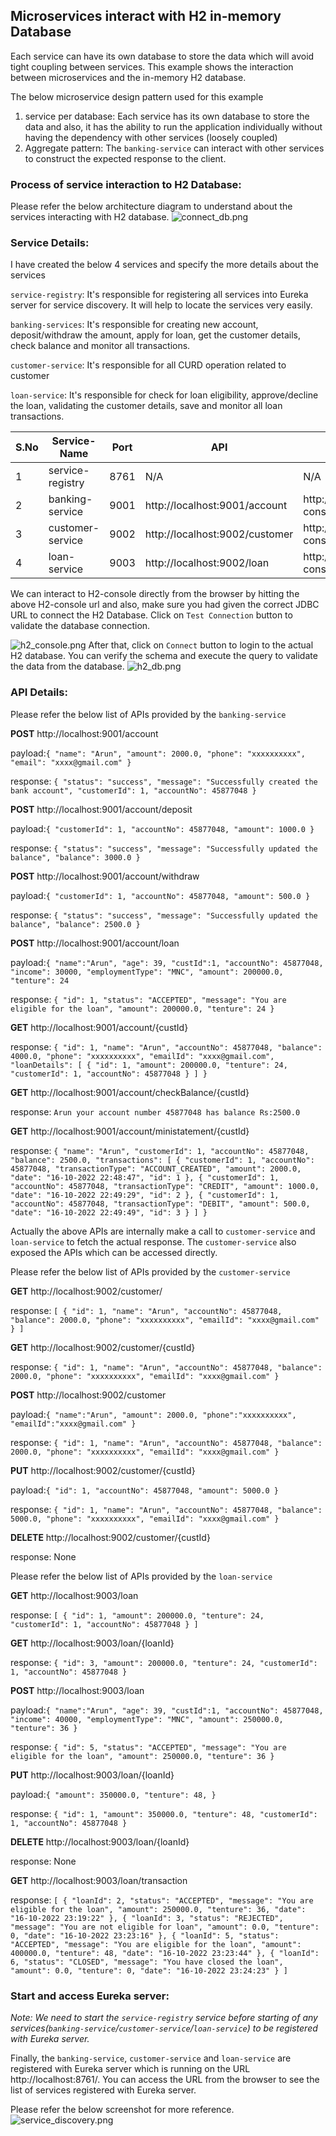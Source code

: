 ## Microservices interact with H2 in-memory Database
Each service can have its own database to store the data which will avoid tight coupling between services. This example shows the interaction between microservices and the in-memory H2 database.

The below microservice design pattern used for this example
1. service per database: Each service has its own database to store the data and also, it has the ability to run the application individually without having the dependency with other services (loosely coupled)
2. Aggregate pattern: The `banking-service` can interact with other services to construct the expected response to the client.

### Process of service interaction to H2 Database:
Please refer the below architecture diagram to understand about the services interacting with H2 database.
![connect_db.png](_img/connect_db.png)

### Service Details:
I have created the below 4 services and specify the more details about the services

`service-registry`: It's responsible for registering all services into Eureka server for service discovery. It will help to locate the services very easily.

`banking-services`: It's responsible for creating new account, deposit/withdraw the amount, apply for loan, get the customer details, check balance and monitor all transactions.

`customer-service`: It's responsible for all CURD operation related to customer

`loan-service`: It's responsible for check for loan eligibility, approve/decline the loan, validating the customer details, save and monitor all loan transactions.

|S.No| Service-Name|Port| API |H2-console| DB Url |
-----|-------------|----|-----|----------|--------|
1| service-registry|8761| N/A |N/A| N/A    |
2| banking-service|9001| http://localhost:9001/account|http://localhost:9001/h2-console| jdbc:h2:mem:banking |
3| customer-service|9002| http://localhost:9002/customer|http://localhost:9002/h2-console|jdbc:h2:mem:customer|
4| loan-service|9003| http://localhost:9002/loan| http://localhost:9003/h2-console|jdbc:h2:mem:loan|

We can interact to H2-console directly from the browser by hitting the above H2-console url and also, make sure you had given the correct JDBC URL to connect the H2 Database. Click on `Test Connection` button to validate the database connection.

![h2_console.png](_img/h2_console.png)
After that, click on `Connect` button to login to the actual H2 database. You can verify the schema and execute the query to validate the data from the database.
![h2_db.png](_img/h2_db.png)

### API Details:
Please refer the below list of APIs provided by the `banking-service`

**POST** http://localhost:9001/account

payload:`{
"name": "Arun",
"amount": 2000.0,
"phone": "xxxxxxxxxx",
"email": "xxxx@gmail.com"
}`

response: `{
"status": "success",
"message": "Successfully created the bank account",
"customerId": 1,
"accountNo": 45877048
}`

**POST** http://localhost:9001/account/deposit

payload:`{
"customerId": 1,
"accountNo": 45877048,
"amount": 1000.0
}`

response: `{
"status": "success",
"message": "Successfully updated the balance",
"balance": 3000.0
}`

**POST** http://localhost:9001/account/withdraw

payload:`{
"customerId": 1,
"accountNo": 45877048,
"amount": 500.0
}`

response: `{
"status": "success",
"message": "Successfully updated the balance",
"balance": 2500.0
}`

**POST** http://localhost:9001/account/loan

payload:`{
"name":"Arun",
"age": 39,
"custId":1,
"accountNo": 45877048,
"income": 30000,
"employmentType": "MNC",
"amount": 200000.0,
"tenture": 24
`

response: `{
"id": 1,
"status": "ACCEPTED",
"message": "You are eligible for the loan",
"amount": 200000.0,
"tenture": 24
}`

**GET** http://localhost:9001/account/{custId}

response: `{
"id": 1,
"name": "Arun",
"accountNo": 45877048,
"balance": 4000.0,
"phone": "xxxxxxxxxx",
"emailId": "xxxx@gmail.com",
"loanDetails": [
{
"id": 1,
"amount": 200000.0,
"tenture": 24,
"customerId": 1,
"accountNo": 45877048
}
]
}`

**GET** http://localhost:9001/account/checkBalance/{custId}

response: `Arun your account number 45877048 has balance Rs:2500.0`

**GET** http://localhost:9001/account/ministatement/{custId}

response: `{
"name": "Arun",
"customerId": 1,
"accountNo": 45877048,
"balance": 2500.0,
"transactions": [
{
"customerId": 1,
"accountNo": 45877048,
"transactionType": "ACCOUNT_CREATED",
"amount": 2000.0,
"date": "16-10-2022 22:48:47",
"id": 1
},
{
"customerId": 1,
"accountNo": 45877048,
"transactionType": "CREDIT",
"amount": 1000.0,
"date": "16-10-2022 22:49:29",
"id": 2
},
{
"customerId": 1,
"accountNo": 45877048,
"transactionType": "DEBIT",
"amount": 500.0,
"date": "16-10-2022 22:49:49",
"id": 3
}
]
}`

Actually the above APIs are internally make a call to `customer-service` and `loan-service` to fetch the actual response. The `customer-service` also exposed the APIs which can be accessed directly.

Please refer the below list of APIs provided by the `customer-service`

**GET** http://localhost:9002/customer/

response: `[
{
"id": 1,
"name": "Arun",
"accountNo": 45877048,
"balance": 2000.0,
"phone": "xxxxxxxxxx",
"emailId": "xxxx@gmail.com"
}
]`

**GET** http://localhost:9002/customer/{custId}

response: `{
"id": 1,
"name": "Arun",
"accountNo": 45877048,
"balance": 2000.0,
"phone": "xxxxxxxxxx",
"emailId": "xxxx@gmail.com"
}`

**POST** http://localhost:9002/customer

payload:`{
"name":"Arun",
"amount": 2000.0,
"phone":"xxxxxxxxxx",
"emailId":"xxxx@gmail.com"
}`

response: `{
"id": 1,
"name": "Arun",
"accountNo": 45877048,
"balance": 2000.0,
"phone": "xxxxxxxxxx",
"emailId": "xxxx@gmail.com"
}`

**PUT** http://localhost:9002/customer/{custId}

payload:`{
"id": 1,
"accountNo": 45877048,
"amount": 5000.0
}`

response: `{
"id": 1,
"name": "Arun",
"accountNo": 45877048,
"balance": 5000.0,
"phone": "xxxxxxxxxx",
"emailId": "xxxx@gmail.com"
}`

**DELETE** http://localhost:9002/customer/{custId}

response: None

Please refer the below list of APIs provided by the `loan-service`

**GET** http://localhost:9003/loan

response: `[
{
"id": 1,
"amount": 200000.0,
"tenture": 24,
"customerId": 1,
"accountNo": 45877048
}
]`

**GET** http://localhost:9003/loan/{loanId}

response: `{
"id": 3,
"amount": 200000.0,
"tenture": 24,
"customerId": 1,
"accountNo": 45877048
}`

**POST** http://localhost:9003/loan

payload:`{
"name":"Arun",
"age": 39,
"custId":1,
"accountNo": 45877048,
"income": 40000,
"employmentType": "MNC",
"amount": 250000.0,
"tenture": 36
}`

response: `{
"id": 5,
"status": "ACCEPTED",
"message": "You are eligible for the loan",
"amount": 250000.0,
"tenture": 36
}`

**PUT** http://localhost:9003/loan/{loanId}

payload:`{
"amount": 350000.0,
"tenture": 48,
}`

response: `{
"id": 1,
"amount": 350000.0,
"tenture": 48,
"customerId": 1,
"accountNo": 45877048
}`

**DELETE** http://localhost:9003/loan/{loanId}

response: None

**GET** http://localhost:9003/loan/transaction

response: `[
{
"loanId": 2,
"status": "ACCEPTED",
"message": "You are eligible for the loan",
"amount": 250000.0,
"tenture": 36,
"date": "16-10-2022 23:19:22"
},
{
"loanId": 3,
"status": "REJECTED",
"message": "You are not eligible for loan",
"amount": 0.0,
"tenture": 0,
"date": "16-10-2022 23:23:16"
},
{
"loanId": 5,
"status": "ACCEPTED",
"message": "You are eligible for the loan",
"amount": 400000.0,
"tenture": 48,
"date": "16-10-2022 23:23:44"
},
{
"loanId": 6,
"status": "CLOSED",
"message": "You have closed the loan",
"amount": 0.0,
"tenture": 0,
"date": "16-10-2022 23:24:23"
}
]`

### Start and access Eureka server:
*Note: We need to start the `service-registry` service before starting of any services(`banking-service`/`customer-service`/`loan-service`) to be registered with Eureka server.*

Finally, the `banking-service`, `customer-service` and `loan-service` are registered with Eureka server which is running on the URL http://localhost:8761/. You can access the URL from the browser to see the list of services registered with Eureka server.

Please refer the below screenshot for more reference.
![service_discovery.png](_img/service_discovery.png)